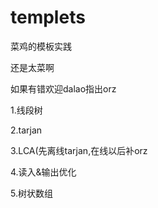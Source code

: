 # templets
菜鸡的模板实践

还是太菜啊

如果有错欢迎dalao指出orz

1.线段树

2.tarjan

3.LCA(先离线tarjan,在线以后补orz

4.读入&输出优化

5.树状数组